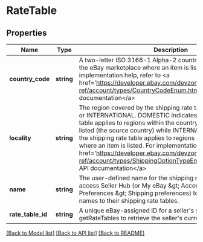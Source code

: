 # RateTable

## Properties
Name | Type | Description | Notes
------------ | ------------- | ------------- | -------------
**country_code** | **string** | A two-letter ISO 3166-1 Alpha-2 country code representing the eBay marketplace where an item is listed. For implementation help, refer to &lt;a href&#x3D;&#39;https://developer.ebay.com/devzone/rest/api-ref/account/types/CountryCodeEnum.html&#39;&gt;eBay API documentation&lt;/a&gt; | [optional] 
**locality** | **string** | The region covered by the shipping rate table, either DOMESTIC or INTERNATIONAL. DOMESTIC indicates that the shipping rate table applies to regions within the country where an item is listed (the source country) while INTERNATIONAL indicates that the shipping rate table applies to regions outside of the country where an item is listed. For implementation help, refer to &lt;a href&#x3D;&#39;https://developer.ebay.com/devzone/rest/api-ref/account/types/ShippingOptionTypeEnum.html&#39;&gt;eBay API documentation&lt;/a&gt; | [optional] 
**name** | **string** | The user-defined name for the shipping rate table. Sellers can access Seller Hub (or My eBay &amp;gt; Account &amp;gt; Site Preferences &amp;gt; Shipping preferences) to create and assign names to their shipping rate tables. | [optional] 
**rate_table_id** | **string** | A unique eBay-assigned ID for a seller&#39;s shipping rate table. Call getRateTables to retrieve the seller&#39;s current rate table IDs. | [optional] 

[[Back to Model list]](../README.md#documentation-for-models) [[Back to API list]](../README.md#documentation-for-api-endpoints) [[Back to README]](../README.md)


